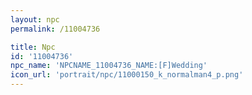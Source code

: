 ```yaml
---
layout: npc
permalink: /11004736

title: Npc
id: '11004736'
npc_name: 'NPCNAME_11004736_NAME:[F]Wedding'
icon_url: 'portrait/npc/11000150_k_normalman4_p.png'
---
```

